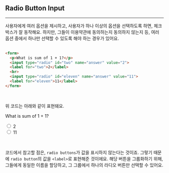 ## Radio Button Input
---
사용자에게 여러 옵션을 제시하고, 사용자가 하나 이상의 옵션을 선택하도록 하면, 체크박스가 잘 동작해요. 하지만, 그들이 이용약관에 동의하는지 동의하지 않는지 등, 여러 옵션 중에서 하나만 선택할 수 있도록 해야 하는 경우가 있어요.
<br>
<br>

```html
<form>
  <p>What is sum of 1 + 1?</p>
  <input type="radio" id="two" name="answer" value="2">
  <label for="two">2</label>
  <br>
  <input type="radio" id="eleven" name="answer" value="11">
  <label for="eleven">11</label>
</form>
```
<br>

위 코드는 아래와 같이 표현돼요.

<form>
  <p>What is sum of 1 + 1?</p>
  <input type="radio" id="two" name="answer" value="2">
  <label for="two">2</label>
  <br>
  <input type="radio" id="eleven" name="answer" value="11">
  <label for="eleven">11</label>
</form>
<br>

코드에서 참고할 점은, `radio buttons`가 값을 표시하지 않는다는 것이죠. 그렇기 때문에 `radio button`의 값을 `<label>`로 표현해준 것이에요. 해당 버튼을 그룹화하기 위해, 그들에게 동일한 이름을 할당하고, 그 그룹에서 하나의 라디오 버튼만 선택할 수 있어요.